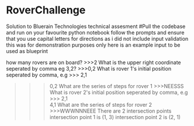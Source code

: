 # RoverChallenge
Solution to Bluerain Technologies technical assesment
#Pull the codebase and run on your favourite python notebook
follow the prompts and ensure that you use capital letters for directions as i did not include input validation
this was for demonstration purposes only
here is an example input to be used as blueprint

how many rovers are on board?  >>>2
What is the upper right coordinate seperated by comma eg 3,2?  >>>0,2
What is rover 1's initial position seperated by comma, e.g >>> 2,1  
>>> 0,2
What are the series of steps for rover 1 >>>NEESSS
What is rover 2's initial position seperated by comma, e.g >>> 2,1  
>>> 4,1
What are the series of steps for rover 2 >>>WWWNNNEEE
There are 2 intersection points
intersection point 1 is (1, 3)
intersection point 2 is (2, 1)
